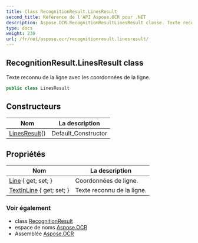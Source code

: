 ```yaml
---
title: Class RecognitionResult.LinesResult
second_title: Référence de l'API Aspose.OCR pour .NET
description: Aspose.OCR.RecognitionResultLinesResult classe. Texte reconnu de la ligne avec les coordonnées de la ligne.
type: docs
weight: 230
url: /fr/net/aspose.ocr/recognitionresult.linesresult/
---
```

## RecognitionResult.LinesResult class

Texte reconnu de la ligne avec les coordonnées de la ligne.

```csharp
public class LinesResult
```

## Constructeurs

| Nom | La description |
| --- | --- |
| [LinesResult](linesresult/)() | Default_Constructor |

## Propriétés

| Nom | La description |
| --- | --- |
| [Line](../../aspose.ocr/linesresult/line/) { get; set; } | Coordonnées de ligne. |
| [TextInLine](../../aspose.ocr/linesresult/textinline/) { get; set; } | Texte reconnu de la ligne. |

### Voir également

* class [RecognitionResult](../recognitionresult/)
* espace de noms [Aspose.OCR](../../aspose.ocr/)
* Assemblée [Aspose.OCR](../../)



